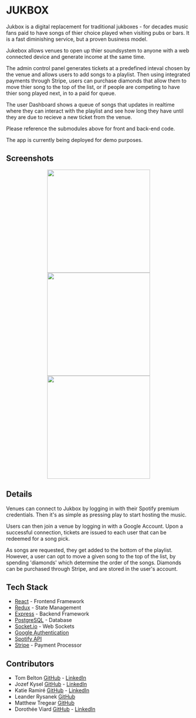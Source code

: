 # JUKBOX

Jukbox is a digital replacement for traditional jukboxes - for decades music fans paid to have songs of thier choice played when visiting pubs or bars. It is a fast diminishing service, but a proven business model.

Jukebox allows venues to open up thier soundsystem to anyone with a web connected device and generate income at the same time.

The admin control panel generates tickets at a predefined inteval chosen by the venue and allows users to add songs to a playlist. Then using integrated payments through Stripe, users can purchase diamonds that allow them to move thier song to the top of the list, or if people are competing to have thier song played next, in to a paid for queue.

The user Dashboard shows a queue of songs that updates in realtime where they can interact with the playlist and see how long they have until they are due to recieve a new ticket from the venue.

Please reference the submodules above for front and back-end code.

The app is currently being deployed for demo purposes.

## Screenshots

<p align="center">
  
  <img src='https://lh3.googleusercontent.com/fGtlYvbQtlgEBqby4dBSWNigsQBsXVlq7j6dEFIGSItEQesbqVgRwC7sSLx16pQq6vzRrknol-wnJDH65Uyew1s68_hu0wlD2WOtoW44Z_YfyRxsWEd8ZgHeoCOiuQ7uto2iTZ4qSw0=w2400' width="280px"/>
  
<img src='https://lh3.googleusercontent.com/hKpv6YU9kP1Sdmwe8VZ5-8sod5hNE1PDB92kKHL5y1cDrdJEn_o9QvC9fgDpvZQmJaxIn6cOca-kKFKs02CNTjvAjekEqiUEdr0mkukFJK-QVfQnjbrTsoHt53NGULA-q0Ax46LYnIw=w2400' width="280px"/>

<img src='https://lh3.googleusercontent.com/aJc-MH6WxTYPh3WJ9YteZEVxghsWJVAU-oBsCTOr-9ivqFemqpF6lc069BxfFMoxNFey1g4ZkP3F4JR6V3jNw5b2jQg4q5JQNYKyI7tOyH53VR-YZXbMp26HEuIq53PB5oZIrlLj6kE=w2400' width="280px"/>
  
</p>

## Details

Venues can connect to Jukbox by logging in with their Spotify premium credentials. Then it's as simple as pressing play to 
start hosting the music.


Users can then join a venue by logging in with a Google Account. Upon a successful connection, tickets are issued to each
user that can be redeemed for a song pick. 


As songs are requested, they get added to the bottom of the playlist. However, a user can opt to move a given song to 
the top of the list, by spending 'diamonds' which determine the order of the songs. Diamonds can be purchased through
Stripe, and are stored in the user's account.


## Tech Stack

* [React](https://reactjs.org/) - Frontend Framework
* [Redux](https://redux.js.org/) - State Management
* [Express](https://expressjs.com/) - Backend Framework 
* [PostgreSQL](https://www.postgresql.org/) - Database
* [Socket.io](https://socket.io/) - Web Sockets
* [Google Authentication](https://developers.google.com/identity/protocols/OAuth2)
* [Spotify API](https://developer.spotify.com/)
* [Stripe](https://stripe.com/docs) - Payment Processor

## Contributors 
* Tom Belton [GitHub](https://github.com/whenmoon) - [LinkedIn](https://www.linkedin.com/in/tom-belton-6193a3168/)
* Jozef Kysel [GitHub](https://github.com/JozefKysel) - [LinkedIn](https://www.linkedin.com/in/jozef-kysel-382ba6182)
* Katie Ramiré [GitHub](https://github.com/kramire) - [LinkedIn](https://www.linkedin.com/in/kramire/)
* Leander Rysanek [GitHub](https://github.com/leandroviajando)
* Matthew Tregear [GitHub](https://github.com/matthewtregg)
* Dorothée Viard [GitHub](https://github.com/Do0oV) - [LinkedIn](https://www.linkedin.com/in/dorotheeviard)
